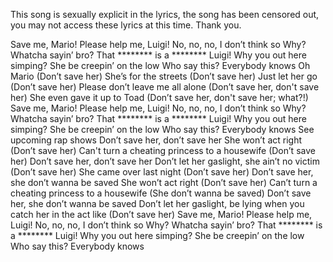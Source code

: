 This song is sexually explicit in the lyrics,
the song has been censored out, you may not access these lyrics at this time.
Thank you.  

Save me, Mario!
Please help me, Luigi!
No, no, no, I don’t think so
Why? Whatcha sayin’ bro?
That ******** is a ********
Luigi!
Why you out here simping?
She be creepin’ on the low
Who say this?
Everybody knows
Oh Mario (Don’t save her)
She’s for the streets (Don’t save her)
Just let her go (Don’t save her)
Please don’t leave me all alone (Don’t save her, don't save her)
She even gave it up to Toad (Don’t save her, don't save her; what?!)
Save me, Mario!
Please help me, Luigi!
No, no, no, I don’t think so
Why? Whatcha sayin’ bro?
That ******** is a ********
Luigi!
Why you out here simping?
She be creepin’ on the low
Who say this?
Everybody knows
See upcoming rap shows
Don’t save her, don’t save her
She won’t act right (Don’t save her)
Can't turn a cheating princess to a housewife (Don’t save her)
Don’t save her, don’t save her
Don’t let her gaslight, she ain’t no victim (Don’t save her)
She came over last night (Don’t save her)
Don’t save her, she don’t wanna be saved
She won’t act right (Don’t save her)
Can’t turn a cheating princess to a housewife (She don’t wanna be saved)
Don’t save her, she don’t wanna be saved
Don’t let her gaslight, be lying when you catch her in the act like (Don’t save her)
Save me, Mario!
Please help me, Luigi!
No, no, no, I don’t think so
Why? Whatcha sayin’ bro?
That ******** is a ********
Luigi!
Why you out here simping?
She be creepin’ on the low
Who say this?
Everybody knows
